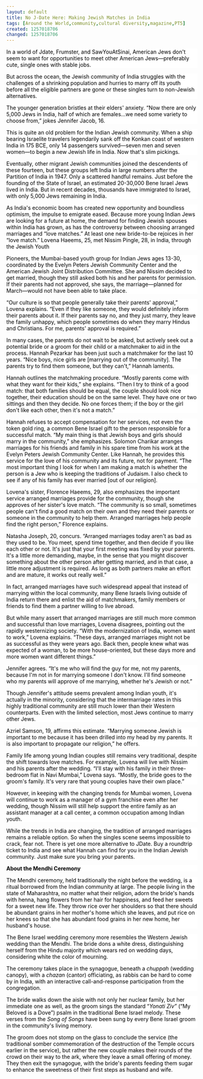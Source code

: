 ```yaml
---
layout: default
title: No J-Date Here: Making Jewish Matches in India
tags: [Around the World,community,cultural diversity,magazine,PT5]
created: 1257018706
changed: 1257018706
---
```

<p style="background: white none repeat scroll 0% 50%; -moz-background-clip: -moz-initial; -moz-background-origin: -moz-initial; -moz-background-inline-policy: -moz-initial;"><span style="color: black;">In a world of Jdate, Frumster, and SawYouAtSinai, American Jews don't seem to want for opportunities to meet other American Jews&mdash;preferably cute, single ones with stable jobs. <o:p></o:p></span></p>
<p style="background: white none repeat scroll 0% 50%; -moz-background-clip: -moz-initial; -moz-background-origin: -moz-initial; -moz-background-inline-policy: -moz-initial;"><span style="color: black;">But across the ocean, the Jewish community of India struggles with the challenges of a shrinking population and hurries to marry off its youth before all the eligible partners are gone or these singles turn to non-Jewish alternatives. <o:p></o:p></span></p>
<p style="background: white none repeat scroll 0% 50%; -moz-background-clip: -moz-initial; -moz-background-origin: -moz-initial; -moz-background-inline-policy: -moz-initial;"><span style="color: black;">The younger generation bristles at their elders' anxiety. &ldquo;Now there are only 5,000 Jews in India, half of which are females...we need some variety to choose from,&rdquo; jokes Jennifer Jacob, 16. <o:p></o:p></span></p>
<p style="background: white none repeat scroll 0% 50%; -moz-background-clip: -moz-initial; -moz-background-origin: -moz-initial; -moz-background-inline-policy: -moz-initial;"><span style="color: black;">This is quite an old problem for the Indian Jewish community. When a ship bearing Israelite travelers legendarily sank off the Konkan coast of western India in 175 BCE, only 14 passengers survived&mdash;seven men and seven women&mdash;to begin a new Jewish life in India. Now that's slim pickings. <o:p></o:p></span></p>
<p style="background: white none repeat scroll 0% 50%; -moz-background-clip: -moz-initial; -moz-background-origin: -moz-initial; -moz-background-inline-policy: -moz-initial;"><span style="color: black;">Eventually, other migrant Jewish communities joined the descendents of these fourteen, but these groups left India in large numbers after the Partition of India in 1947. Only a scattered handful remains. Just before the founding of the State of Israel, an estimated 20-30,000 Bene Israel Jews lived in India. But in recent decades, thousands have immigrated to Israel, with only 5,000 Jews remaining in India. <o:p></o:p></span></p>
<p style="background: white none repeat scroll 0% 50%; -moz-background-clip: -moz-initial; -moz-background-origin: -moz-initial; -moz-background-inline-policy: -moz-initial;"><span style="color: black;">As India's economic boom has created new opportunity and boundless optimism, the impulse to emigrate eased. Because more young Indian Jews are looking for a future at home, the demand for finding Jewish spouses within India has grown, as has the controversy between choosing arranged marriages and &ldquo;love matches.&rdquo; At least one new bride-to-be rejoices in her &ldquo;love match.&rdquo; Lovena Haeems, 25, met Nissim Pingle, 28, in India, through the Jewish Youth <o:p></o:p></span></p>
<p style="background: white none repeat scroll 0% 50%; -moz-background-clip: -moz-initial; -moz-background-origin: -moz-initial; -moz-background-inline-policy: -moz-initial;"><span style="color: black;">Pioneers, the Mumbai-based youth group for Indian Jews ages 13-30, coordinated by the Evelyn Peters Jewish Community Center and the American Jewish Joint Distribution Committee. She and Nissim decided to get married, though they still asked both his and her parents for permission. If their parents had not approved, she says, the marriage&mdash;planned for March&mdash;would not have been able to take place. <o:p></o:p></span></p>
<p style="background: white none repeat scroll 0% 50%; -moz-background-clip: -moz-initial; -moz-background-origin: -moz-initial; -moz-background-inline-policy: -moz-initial;"><span style="color: black;">&ldquo;Our culture is so that people generally take their parents' approval,&rdquo; Lovena explains. &ldquo;Even if they like someone, they would definitely inform their parents about it. If their parents say no, and they just marry, they leave the family unhappy, which people sometimes do when they marry Hindus and Christians. For me, parents' approval is required.&rdquo; <o:p></o:p></span></p>
<p style="background: white none repeat scroll 0% 50%; -moz-background-clip: -moz-initial; -moz-background-origin: -moz-initial; -moz-background-inline-policy: -moz-initial;"><span style="color: black;">In many cases, the parents do not wait to be asked, but actively seek out a potential bride or a groom for their child or a matchmaker to aid in the process. Hannah Pezarkar has been just such a matchmaker for the last 10 years. &ldquo;Nice boys, nice girls are [marrying out of the community]. The parents try to find them someone, but they can't,&rdquo; Hannah laments. <o:p></o:p></span></p>
<p style="background: white none repeat scroll 0% 50%; -moz-background-clip: -moz-initial; -moz-background-origin: -moz-initial; -moz-background-inline-policy: -moz-initial;"><span style="color: black;">Hannah outlines the matchmaking procedure. &ldquo;Mostly parents come with what they want for their kids,&rdquo; she explains. &ldquo;Then I try to think of a good match: that both families should be equal, the couple should look nice together, their education should be on the same level. They have one or two sittings and then they decide. No one forces them; if the boy or the girl don't like each other, then it's not a match.&rdquo; <o:p></o:p></span></p>
<p style="background: white none repeat scroll 0% 50%; -moz-background-clip: -moz-initial; -moz-background-origin: -moz-initial; -moz-background-inline-policy: -moz-initial;"><span style="color: black;">Hannah refuses to accept compensation for her services, not even the token gold ring, a common Bene Israel gift to the person responsible for a successful match. &ldquo;My main thing is that Jewish boys and girls should marry in the community,&rdquo; she emphasizes. Solomon Charikar arranges marriages for his friends and family in his spare time from his work at the Evelyn Peters Jewish Community Center. Like Hannah, he provides this service for the love of his community and its future, not for payment. &ldquo;The most important thing I look for when I am making a match is whether the person is a Jew who is keeping the traditions of Judaism. I also check to see if any of his family has ever married [out of our religion]. <o:p></o:p></span></p>
<p style="background: white none repeat scroll 0% 50%; -moz-background-clip: -moz-initial; -moz-background-origin: -moz-initial; -moz-background-inline-policy: -moz-initial;"><span style="color: black;">Lovena's sister, Florence Haeems, 29, also emphasizes the important service arranged marriages provide for the community, though she approves of her sister's love match. &ldquo;The community is so small, sometimes people can't find a good match on their own and they need their parents or someone in the community to help them. Arranged marriages help people find the right person,&rdquo; Florence explains. <o:p></o:p></span></p>
<p style="background: white none repeat scroll 0% 50%; -moz-background-clip: -moz-initial; -moz-background-origin: -moz-initial; -moz-background-inline-policy: -moz-initial;"><span style="color: black;">Natasha Joseph, 20, concurs. &ldquo;Arranged marriages today aren't as bad as they used to be. You meet, spend time together, and then decide if you like each other or not. It's just that your first meeting was fixed by your parents. It's a little more demanding, maybe, in the sense that you might discover something about the other person after getting married, and in that case, a little more adjustment is required. As long as both partners make an effort and are mature, it works out really well.&rdquo; <o:p></o:p></span></p>
<p style="background: white none repeat scroll 0% 50%; -moz-background-clip: -moz-initial; -moz-background-origin: -moz-initial; -moz-background-inline-policy: -moz-initial;"><span style="color: black;">In fact, arranged marriages have such widespread appeal that instead of marrying within the local community, many Bene Israels living outside of India return there and enlist the aid of matchmakers, family members or friends to find them a partner willing to live abroad. <o:p></o:p></span></p>
<p style="background: white none repeat scroll 0% 50%; -moz-background-clip: -moz-initial; -moz-background-origin: -moz-initial; -moz-background-inline-policy: -moz-initial;"><span style="color: black;">But while many assert that arranged marriages are still much more common and successful than love marriages, Lovena disagrees, pointing out the rapidly westernizing society. &ldquo;With the modernization of India, women want to work,&rdquo; Lovena explains. &ldquo;These days, arranged marriages might not be as successful as they were years ago. Back then, people knew what was expected of a woman, to be more house-oriented, but these days more and more women want different things.&rdquo; <o:p></o:p></span></p>
<p style="background: white none repeat scroll 0% 50%; -moz-background-clip: -moz-initial; -moz-background-origin: -moz-initial; -moz-background-inline-policy: -moz-initial;"><span style="color: black;">Jennifer agrees. &ldquo;It's me who will find the guy for me, not my parents, because I'm not in for marrying someone I don't know. I'll find someone who my parents will approve of me marrying, whether he's Jewish or not.&rdquo; <o:p></o:p></span></p>
<p style="background: white none repeat scroll 0% 50%; -moz-background-clip: -moz-initial; -moz-background-origin: -moz-initial; -moz-background-inline-policy: -moz-initial;"><span style="color: black;">Though Jennifer's attitude seems prevalent among Indian youth, it's actually in the minority, considering that the intermarriage rates in this highly traditional community are still much lower than their Western counterparts. Even with the limited selection, most Jews continue to marry other Jews. <o:p></o:p></span></p>
<p style="background: white none repeat scroll 0% 50%; -moz-background-clip: -moz-initial; -moz-background-origin: -moz-initial; -moz-background-inline-policy: -moz-initial;"><span style="color: black;">Azriel Samson, 19, affirms this estimate. &ldquo;Marrying someone Jewish is important to me because it has been drilled into my head by my parents. It is also important to propagate our religion,&rdquo; he offers. <o:p></o:p></span></p>
<p style="background: white none repeat scroll 0% 50%; -moz-background-clip: -moz-initial; -moz-background-origin: -moz-initial; -moz-background-inline-policy: -moz-initial;"><span style="color: black;">Family life among young Indian couples still remains very traditional, despite the shift towards love matches. For example, Lovena will live with Nissim and his parents after the wedding. &ldquo;I'll stay with his family in their three-bedroom flat in Navi Mumbai,&rdquo; Lovena says. &ldquo;Mostly, the bride goes to the groom's family. It's very rare that young couples have their own place.&rdquo; <o:p></o:p></span></p>
<p style="background: white none repeat scroll 0% 50%; -moz-background-clip: -moz-initial; -moz-background-origin: -moz-initial; -moz-background-inline-policy: -moz-initial;"><span style="color: black;">However, in keeping with the changing trends for Mumbai women, Lovena will continue to work as a manager of a gym franchise even after her wedding, though Nissim will still help support the entire family as an assistant manager at a call center, a common occupation among Indian youth. <o:p></o:p></span></p>
<p style="background: white none repeat scroll 0% 50%; -moz-background-clip: -moz-initial; -moz-background-origin: -moz-initial; -moz-background-inline-policy: -moz-initial;"><span style="color: black;">While the trends in India are changing, the tradition of arranged marriages remains a reliable option. So when the singles scene seems impossible to crack, fear not. There is yet one more alternative to JDate. Buy a roundtrip ticket to India and see what Hannah can find for you in the Indian Jewish community. Just make sure you bring your parents. <o:p></o:p></span></p>
<p style="background: white none repeat scroll 0% 50%; -moz-background-clip: -moz-initial; -moz-background-origin: -moz-initial; -moz-background-inline-policy: -moz-initial;"><strong><span style="color: black;">About the Mendhi Ceremony </span></strong><span style="color: black;"><o:p></o:p></span></p>
<p style="background: white none repeat scroll 0% 50%; -moz-background-clip: -moz-initial; -moz-background-origin: -moz-initial; -moz-background-inline-policy: -moz-initial;"><span style="color: black;">The Mendhi ceremony, held traditionally the night before the wedding, is a ritual borrowed from the Indian community at large. The people living in the state of Maharashtra, no matter what their religion, adorn the bride's hands with henna, hang flowers from her hair for happiness, and feed her sweets for a sweet new life. They throw rice over her shoulders so that there should be abundant grains in her mother's home which she leaves, and put rice on her knees so that she has abundant food grains in her new home, her husband's house. <o:p></o:p></span></p>
<p style="background: white none repeat scroll 0% 50%; -moz-background-clip: -moz-initial; -moz-background-origin: -moz-initial; -moz-background-inline-policy: -moz-initial;"><span style="color: black;">The Bene Israel wedding ceremony more resembles the Western Jewish wedding than the Mendhi. The bride dons a white dress, distinguishing herself from the Hindu majority which wears red on wedding days, considering white the color of mourning. <o:p></o:p></span></p>
<p style="background: white none repeat scroll 0% 50%; -moz-background-clip: -moz-initial; -moz-background-origin: -moz-initial; -moz-background-inline-policy: -moz-initial;"><span style="color: black;">The ceremony takes place in the synagogue, beneath a <em>chuppah </em>(wedding canopy), with a <em>chazan </em>(cantor) officiating, as rabbis can be hard to come by in India, with an interactive call-and-response participation from the congregation. <o:p></o:p></span></p>
<p style="background: white none repeat scroll 0% 50%; -moz-background-clip: -moz-initial; -moz-background-origin: -moz-initial; -moz-background-inline-policy: -moz-initial;"><span style="color: black;">The bride walks down the aisle with not only her nuclear family, but her immediate one as well, as the groom sings the standard &ldquo;<em>Yonati Ziv&rdquo; </em>(&ldquo;My Beloved is a Dove&rdquo;) psalm in the traditional Bene Israel melody. These verses from the <em>Song of Songs </em>have been sung by every Bene Israel groom in the community's living memory. <o:p></o:p></span></p>
<span style="color: black;">The groom does not stomp on the glass to conclude the service (the traditional somber commemoration of the destruction of the Temple occurs earlier in the service), but rather the new couple makes their rounds of the crowd on their way to the ark, where they leave a small offering of money. They then exit the synagogue, with the bride's parents feeding them sugar to enhance the sweetness of their first steps as husband and wife. </span>